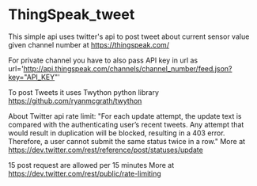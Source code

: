 # ThingSpeak_tweet
This simple api uses twitter's api to post tweet about current sensor value given channel number at https://thingspeak.com/

For private channel you have to also pass API key in url as
	url='http://api.thingspeak.com/channels/channel_number/feed.json?key="API_KEY"'

To post Tweets it uses Twython python library https://github.com/ryanmcgrath/twython 

About Twitter api rate limit:
"For each update attempt, the update text is compared with the authenticating user’s recent tweets. Any attempt that would result in duplication will be blocked, resulting in a 403 error. Therefore, a user cannot submit the same status twice in a row."
More at https://dev.twitter.com/rest/reference/post/statuses/update

15 post request are allowed per 15 minutes
More at https://dev.twitter.com/rest/public/rate-limiting





